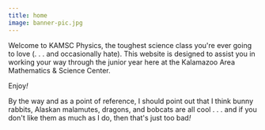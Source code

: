 ```yaml
---
title: home
image: banner-pic.jpg
---
```

<p>
    Welcome to KAMSC Physics, the toughest science class you're ever going to love (. . . and occasionally hate). This website is designed to assist you in working your way through the junior year here at the Kalamazoo Area Mathematics & Science Center.
</p>
<p>
    Enjoy<i>!</i>
</p>
<p>
    By the way and as a point of reference, I should point out that I think bunny rabbits, Alaskan malamutes, dragons, and bobcats are all cool . . . and if you don't like them as much as I do, then that's just too bad<i>!</i>
</p>